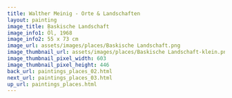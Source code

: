 ```yaml
---
title: Walther Meinig - Orte & Landschaften
layout: painting
image_title: Baskische Landschaft
image_info1: Öl, 1968
image_info2: 55 x 73 cm
image_url: assets/images/places/Baskische Landschaft.png
image_thumbnail_url: assets/images/places/Baskische Landschaft-klein.png
image_thumbnail_pixel_width: 603
image_thumbnail_pixel_height: 446
back_url: paintings_places_02.html
next_url: paintings_places_03.html
up_url: paintings_places.html
---
```


